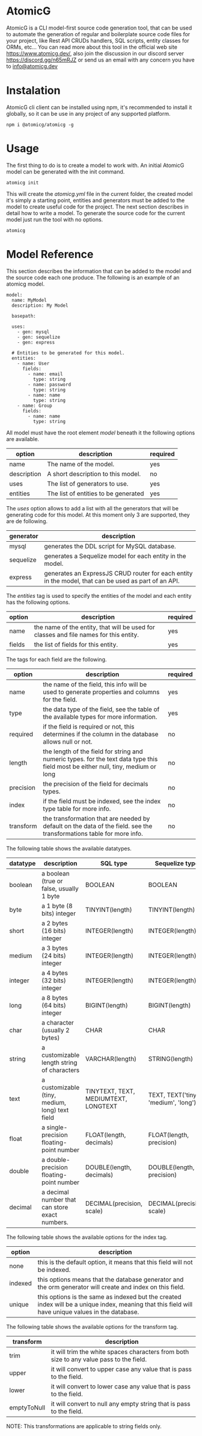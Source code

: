 # AtomicG

AtomicG is a CLI model-first source code generation tool, that can be used to automate the generation of regular and 
boilerplate source code files for your project, like Rest API CRUDs handlers, SQL scripts, entity classes for ORMs, etc...
You can read more about this tool in the official web site https://www.atomicg.dev/, also join the discussion in our 
discord server https://discord.gg/n65mRJZ or send us an email with any concern you have to info@atomicg.dev

# Instalation

AtomicG cli client can be installed using npm, it's recommended to install it globally, so it can be use in any project of 
any supported platform.

    npm i @atomicg/atomicg -g

# Usage

The first thing to do is to create a model to work with. An initial AtomicG model can be generated with the init command.

    atomicg init

This will create the *atomicg.yml* file in the current folder, the created model it's simply a starting point, entities 
and generators must be added to the model to create useful code for the project. The next section describes in detail
how to write a model. To generate the source code for the current model just run the tool with no options.

    atomicg    

# Model Reference

This section describes the information that can be added to the model and the source code each one produce. The following
is an example of an atomicg model.

    model:
      name: MyModel
      description: My Model
    
      basepath:
    
      uses:
        - gen: mysql
        - gen: sequelize
        - gen: express
    
      # Entities to be generated for this model.
      entities:
        - name: User
          fields:
            - name: email
              type: string
            - name: password
              type: string
            - name: name
              type: string
        - name: Group
          fields:
            - name: name
              type: string

All model must have the root element *model* beneath it the following options are available.

| option      | description                          | required |
|-------------|--------------------------------------|----------|
| name        | The name of the model.               | yes      |
| description | A short description to this model.   | no       |
| uses        | The list of generators to use.       | yes      |
| entities    | The list of entities to be generated | yes      |

The *uses* option allows to add a list with all the generators that will be generating code for this model. At this moment 
only 3 are supported, they are de following.

| generator | description                                                                                          |
|-----------|------------------------------------------------------------------------------------------------------|
| mysql     | generates the DDL script for MySQL database.                                                         |
| sequelize | generates a Sequelize model for each entity in the model.                                            |
| express   | generates an ExpressJS CRUD router for each entity in the model, that can be used as part of an API. |

The *entities* tag is used to specify the entities of the model and each entity has the following options.

| option | description                                                                           | required |
|--------|---------------------------------------------------------------------------------------|----------|
| name   | the name of the entity, that will be used for classes and file names for this entity. | yes      |
| fields | the list of fields for this entity.                                                   | yes      |
 
The tags for each field are the following.

| option    | description                                                                                                                       | required |
|-----------|-----------------------------------------------------------------------------------------------------------------------------------|----------|
| name      | the name of the field, this info will be used to generate properties and columns for the field.                                   | yes      |
| type      | the data type of the field, see the table of the available types for more information.                                            | yes      |
| required  | if the field is required or not, this determines if the column in the database allows null or not.                                | no       |
| length    | the length of the field for string and numeric types. for the text data type this field most be either null, tiny, medium or long | no       |
| precision | the precision of the field for decimals types.                                                                                    | no       |
| index     | if the field must be indexed, see the index type table for more info.                                                             | no       |
| transform | the transformation that are needed by default on the data of the field. see the transformations table for more info.              | no       |

The following table shows the available datatypes.

| datatype | description                                    | SQL type                             | Sequelize type                       |
|----------|------------------------------------------------|--------------------------------------|--------------------------------------|
| boolean  | a boolean (true or false, usually 1 byte       | BOOLEAN                              | BOOLEAN                              |
| byte     | a 1 byte (8 bits) integer                      | TINYINT(length)                      | TINYINT(length)                      |
| short    | a 2 bytes (16 bits) integer                    | INTEGER(length)                      | INTEGER(length)                      |
| medium   | a 3 bytes (24 bits) integer                    | INTEGER(length)                      | INTEGER(length)                      |
| integer  | a 4 bytes (32 bits) integer                    | INTEGER(length)                      | INTEGER(length)                      |
| long     | a 8 bytes (64 bits) integer                    | BIGINT(length)                       | BIGINT(length)                       |
| char     | a character (usually 2 bytes)                  | CHAR                                 | CHAR                                 |
| string   | a customizable length string of characters     | VARCHAR(length)                      | STRING(length)                       |
| text     | a customizable (tiny, medium, long) text field | TINYTEXT, TEXT, MEDIUMTEXT, LONGTEXT | TEXT, TEXT('tiny', 'medium', 'long') |
| float    | a single-precision floating-point number       | FLOAT(length, decimals)              | FLOAT(length, precision)             |
| double   | a double-precision floating-point number       | DOUBLE(length, decimals)             | DOUBLE(length, precision)            |
| decimal  | a decimal number that can store exact numbers. | DECIMAL(precision, scale)            | DECIMAL(precision, scale)            |

The following table shows the available options for the index tag.

| option  | description                                                                                                                                         |
|---------|-----------------------------------------------------------------------------------------------------------------------------------------------------|
| none    | this is the default option, it means that this field will not be indexed.                                                                           |
| indexed | this options means that the database generator and the orm generator will create and index on this field.                                           |
| unique  | this options is the same as indexed but the created index will be a unique index,  meaning that this field will have unique values in the database. |

The following table shows the available options for the transform tag.

| transform   | description                                                                             |
|-------------|-----------------------------------------------------------------------------------------|
| trim        | it will trim the white spaces characters from both size to any value pass to the field. |
| upper       | it will convert to upper case any value that is pass to the field.                      |
| lower       | it will convert to lower case any value that is pass to the field.                      |
| emptyToNull | it will convert to null any empty string that is pass to the field.                     |

NOTE: This transformations are applicable to string fields only.